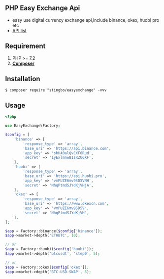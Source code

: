 ## PHP Easy Exchange Api
- easy use digital currency exchange api,include binance, okex, huobi pro etc
- [API list](api.md)

## Requirement

1. PHP >= 7.2
2. **[Composer](https://getcomposer.org/)**

## Installation

```shell
$ composer require "stingbo/easyexchange" -vvv
```

## Usage

```php
<?php

use EasyExchange\Factory;

$config = [
    'binance' => [
        'response_type' => 'array',
        'base_uri' => 'https://api.binance.com',
        'app_key' => 'shHA0alQvCXF0Rud',
        'secret' => '1yExlmnwB1sRZU6XF',
    ],
    'huobi' => [
        'response_type' => 'array',
        'base_uri' => 'https://api.huobi.pro',
        'app_key' => 'vmPUZE6mv9SD5VNH',
        'secret' => 'NhqPtmdSJYdKjVHjA',
    ],
    'okex' => [
        'response_type' => 'array',
        'base_uri' => 'https://www.okexcn.com',
        'app_key' => 'vmPUZE6mv9SD5V',
        'secret' => 'NhqPtmdSJYdKjVH',
    ],
];

$app = Factory::binance($config['binance']);
$app->market->depth('ETHBTC', 10);

// or
$app = Factory::huobi($config['huobi']);
$app->market->depth('btcusdt', 'step0', 5);

// or
$app = Factory::okex($config['okex']);
$app->market->depth('BTC-USD-SWAP', 5);
```
